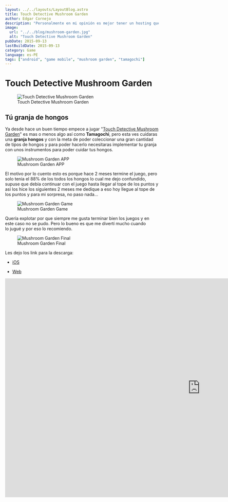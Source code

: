 ```yaml
---
layout: ../../layouts/LayoutBlog.astro
title: Touch Detective Mushroom Garden
author: Edgar Cornejo
description: "Personalmente en mi opinión es mejor tener un hosting que se encuentre cerca de ti, cualquier cambio, tramite será mucho más fácil. No profundizaremos mucho ya que es un tema extenso, pero seguro que te podrá ayudar a hacer una buena elección."
image:
  url: "../../blog/mushroom-garden.jpg"
  alt: "Touch Detective Mushroom Garden"
pubDate: 2015-09-13
lastBuildDate: 2015-09-13
category: Game
language: es-PE
tags: ["android", "game mobile", "mushroom garden", "tamagochi"]
---
```


# Touch Detective Mushroom Garden

<figure>
  <img src="../../blog/mushroom-garden.jpg" alt="Touch Detective Mushroom Garden"/>
  <figcaption>Touch Detective Mushroom Garden</figcaption>
</figure>

## Tú granja de hongos

Ya desde hace un buen tiempo empece a jugar "<a href="http://beeworksgames.com/~touchdetective/gardeningkit/index.html" title="Touch Detective Mushroom Garden" target="_blank">Touch Detective Mushroom Garden</a>" es mas o menos algo así como **Tamagochi**, pero esta ves cuidaras una **granja hongos** y con la meta de poder coleccionar una gran cantidad de tipos de hongos y para poder hacerlo necesitaras implementar tu granja con unos instrumentos para poder cuidar tus hongos.

<figure>
  <img src="../../blog/mushroom-garden-app.jpg" alt="Mushroom Garden APP"/>
  <figcaption>Mushroom Garden APP</figcaption>
</figure>

El motivo por lo cuento esto es porque hace 2 meses termine el juego, pero solo tenia el 88% de los todos los hongos lo cual me dejo confundido, supuse que debía continuar con el juego hasta llegar al tope de los puntos y asi los hice los siguientes 2 meses me dedique a eso hoy llegue al tope de los puntos y para mi sorpresa, no paso nada...

<figure>
  <img src="../../blog/mushroom-garden-game.jpg" alt="Mushroom Garden Game"/>
  <figcaption>Mushroom Garden Game</figcaption>
</figure>

Quería explotar por que siempre me gusta terminar bien los juegos y en este caso no se pudo. Pero lo bueno es que me divertí mucho cuando lo jugué y por eso lo recomiendo.

<figure>
  <img src="../../blog/mushroom-garden-final.jpg" alt="Mushroom Garden Final"/>
  <figcaption>Mushroom Garden Final</figcaption>
</figure>

Les dejo los link para la descarga:

- <a href="https://itunes.apple.com/us/app/mushroom-garden-a.k.a.-funghi/id438171814?mt=8" title="iOS" target="_blank">iOS</a>

- <a href="http://namepara.com/hd/en/" title="Web" target="_blank">Web</a>

<div class="wrapper-iframe">
    <iframe width="1280" height="720" src="https://www.youtube.com/embed/o0N3BTqB_lo" title="なめこのPV" frameborder="0" allow="accelerometer; autoplay; clipboard-write; encrypted-media; gyroscope; picture-in-picture; web-share" allowfullscreen></iframe>
</div>
